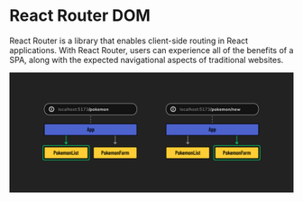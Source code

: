 # React Router DOM

React Router is a library that enables client-side routing in React applications. With React Router, users can experience all of the benefits of a SPA, along with the expected navigational aspects of traditional websites.

![](./public/conditional.png)